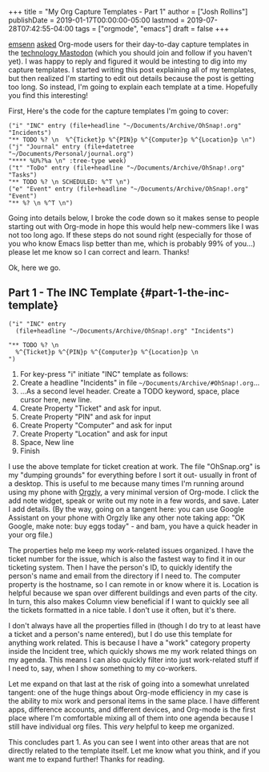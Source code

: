 +++
title = "My Org Capture Templates - Part 1"
author = ["Josh Rollins"]
publishDate = 2019-01-17T00:00:00-05:00
lastmod = 2019-07-28T07:42:55-04:00
tags = ["orgmode", "emacs"]
draft = false
+++

[emsenn](https://mastodon.social/@emsenn) [asked](https://mastodon.social/@emsenn/101387457090836368) Org-mode users for their day-to-day capture templates in the [technology Mastodon](https://mastodon.technology) (which you should join and follow if you haven't yet). I was happy to reply and figured it would be intesting to dig into my capture templates. I started writing this post explaining all of my templates, but then realized I'm starting to edit out details because the post is getting too long. So instead, I'm going to explain each template at a time. Hopefully you find this interesting!

<!--more-->

First, Here's the code for the capture templates I'm going to cover:

```emacs-lisp
("i" "INC" entry (file+headline "~/Documents/Archive/OhSnap!.org" "Incidents")
"** TODO %? \n  %^{Ticket}p %^{PIN}p %^{Computer}p %^{Location}p \n")
("j" "Journal" entry (file+datetree "~/Documents/Personal/journal.org")
"**** %U%?%a \n" :tree-type week)
("t" "ToDo" entry (file+headline "~/Documents/Archive/OhSnap!.org" "Tasks")
"** TODO %? \n SCHEDULED: %^T \n")
("e" "Event" entry (file+headline "~/Documents/Archive/OhSnap!.org" "Event")
"** %? \n %^T \n")
```

Going into details below, I broke the code down so it makes sense to people starting out with Org-mode in hope this would help new-commers like I was not too long ago. If these steps do not sound right (especially for those of you who know Emacs lisp better than me, which is probably 99% of you...) please let me know so I can correct and learn. Thanks!

Ok, here we go.


## Part 1 - The INC Template {#part-1-the-inc-template}

```emacs-lisp
("i" "INC" entry
  (file+headline "~/Documents/Archive/OhSnap!.org" "Incidents")

"** TODO %? \n
  %^{Ticket}p %^{PIN}p %^{Computer}p %^{Location}p \n
")
```

1.  For key-press "i" initiate "INC" template as follows:
2.  Create a headline "Incidents" in file  `~/Documents/Archive/#OhSnap!.org`...
3.  ...As a second level header. Create a TODO keyword, space, place cursor here, new line.
4.  Create Property "Ticket" and ask for input.
5.  Create Property "PIN" and ask for input
6.  Create Property "Computer" and ask for input
7.  Create Property "Location" and ask for input
8.  Space, New line
9.  Finish

I use the above template for ticket creation at work. The file "OhSnap.org" is my "dumping grounds" for everything before I sort it out- usually in front of a desktop. This is useful to me because many times I'm running around using my phone with [Orgzly](http://www.orgzly.com), a very minimal version of Org-mode. I click the add note widget, speak or write out my note in a few words, and save. Later I add details. (By the way, going on a tangent here: you can use Google Assistant on your phone with Orgzly like any other note taking app: "OK Google, make note: buy eggs today" - and bam, you have a quick header in your org file.)

The properties help me keep my work-related issues organized. I have the ticket number for the issue, which is also the fastest way to find it in our ticketing system. Then I have the person's ID, to quickly identify the person's name and email from the directory if I need to. The computer property is the hostname, so I can remote in or know where it is. Location is helpful because we span over different buildings and even parts of the city. In turn, this also makes Column view beneficial if I want to quickly see all the tickets formatted in a nice table. I don't use it often, but it's there.

I don't always have all the properties filled in (though I do try to at least have a ticket and a person's name entered), but I do use this template for anything work related. This is because I have a "work" category property inside the Incident tree, which quickly shows me my work related things on my agenda. This means I can also quickly filter into just work-related stuff if I need to, say, when I show something to my co-workers.

Let me expand on that last at the risk of going into a somewhat unrelated tangent: one of the huge things about Org-mode efficiency in my case is the ability to mix work and personal items in the same place. I have different apps, difference accounts, and different devices, and Org-mode is the first place where I'm comfortable mixing all of them into one agenda because I still have individual org files. This _very_ helpful to keep me organized.

This concludes part 1. As you can see I went into other areas that are not directly related to the template itself. Let me know what you think, and if you want me to expand further! Thanks for reading.